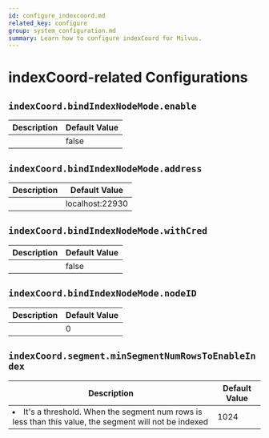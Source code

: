 ```yaml
---
id: configure_indexcoord.md
related_key: configure
group: system_configuration.md
summary: Learn how to configure indexCoord for Milvus.
---
```


# indexCoord-related Configurations



## `indexCoord.bindIndexNodeMode.enable`

<table id="indexCoord.bindIndexNodeMode.enable">
  <thead>
    <tr>
      <th class="width80">Description</th>
      <th class="width20">Default Value</th> 
    </tr>
  </thead>
  <tbody>
    <tr>
      <td></td>
      <td>false</td>
    </tr>
  </tbody>
</table>


## `indexCoord.bindIndexNodeMode.address`

<table id="indexCoord.bindIndexNodeMode.address">
  <thead>
    <tr>
      <th class="width80">Description</th>
      <th class="width20">Default Value</th> 
    </tr>
  </thead>
  <tbody>
    <tr>
      <td></td>
      <td>localhost:22930</td>
    </tr>
  </tbody>
</table>


## `indexCoord.bindIndexNodeMode.withCred`

<table id="indexCoord.bindIndexNodeMode.withCred">
  <thead>
    <tr>
      <th class="width80">Description</th>
      <th class="width20">Default Value</th> 
    </tr>
  </thead>
  <tbody>
    <tr>
      <td></td>
      <td>false</td>
    </tr>
  </tbody>
</table>


## `indexCoord.bindIndexNodeMode.nodeID`

<table id="indexCoord.bindIndexNodeMode.nodeID">
  <thead>
    <tr>
      <th class="width80">Description</th>
      <th class="width20">Default Value</th> 
    </tr>
  </thead>
  <tbody>
    <tr>
      <td></td>
      <td>0</td>
    </tr>
  </tbody>
</table>


## `indexCoord.segment.minSegmentNumRowsToEnableIndex`

<table id="indexCoord.segment.minSegmentNumRowsToEnableIndex">
  <thead>
    <tr>
      <th class="width80">Description</th>
      <th class="width20">Default Value</th> 
    </tr>
  </thead>
  <tbody>
    <tr>
      <td>
        <li>It's a threshold. When the segment num rows is less than this value, the segment will not be indexed</li>      </td>
      <td>1024</td>
    </tr>
  </tbody>
</table>


